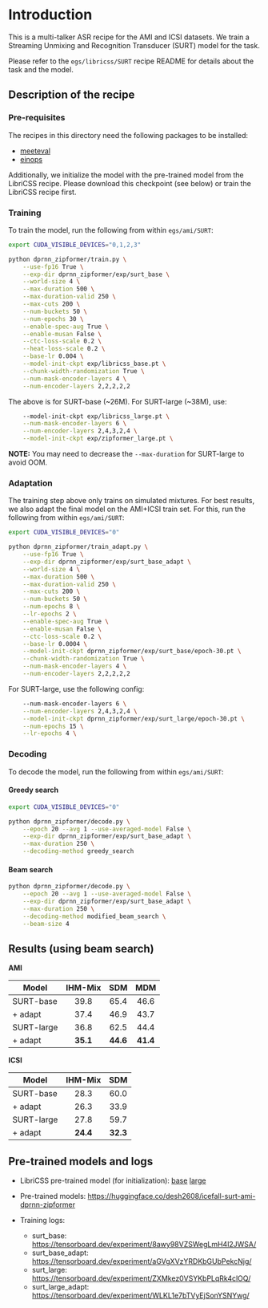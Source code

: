 # Introduction

This is a multi-talker ASR recipe for the AMI and ICSI datasets. We train a Streaming
Unmixing and Recognition Transducer (SURT) model for the task.

Please refer to the `egs/libricss/SURT` recipe README for details about the task and the
model.

## Description of the recipe

### Pre-requisites

The recipes in this directory need the following packages to be installed:

- [meeteval](https://github.com/fgnt/meeteval)
- [einops](https://github.com/arogozhnikov/einops)

Additionally, we initialize the model with the pre-trained model from the LibriCSS recipe.
Please download this checkpoint (see below) or train the LibriCSS recipe first.

### Training

To train the model, run the following from within `egs/ami/SURT`:

```bash
export CUDA_VISIBLE_DEVICES="0,1,2,3"

python dprnn_zipformer/train.py \
    --use-fp16 True \
    --exp-dir dprnn_zipformer/exp/surt_base \
    --world-size 4 \
    --max-duration 500 \
    --max-duration-valid 250 \
    --max-cuts 200 \
    --num-buckets 50 \
    --num-epochs 30 \
    --enable-spec-aug True \
    --enable-musan False \
    --ctc-loss-scale 0.2 \
    --heat-loss-scale 0.2 \
    --base-lr 0.004 \
    --model-init-ckpt exp/libricss_base.pt \
    --chunk-width-randomization True \
    --num-mask-encoder-layers 4 \
    --num-encoder-layers 2,2,2,2,2
```

The above is for SURT-base (~26M). For SURT-large (~38M), use:

```bash
    --model-init-ckpt exp/libricss_large.pt \
    --num-mask-encoder-layers 6 \
    --num-encoder-layers 2,4,3,2,4 \
    --model-init-ckpt exp/zipformer_large.pt \
```

**NOTE:** You may need to decrease the `--max-duration` for SURT-large to avoid OOM.

### Adaptation

The training step above only trains on simulated mixtures. For best results, we also
adapt the final model on the AMI+ICSI train set. For this, run the following from within
`egs/ami/SURT`:

```bash
export CUDA_VISIBLE_DEVICES="0"

python dprnn_zipformer/train_adapt.py \
    --use-fp16 True \
    --exp-dir dprnn_zipformer/exp/surt_base_adapt \
    --world-size 4 \
    --max-duration 500 \
    --max-duration-valid 250 \
    --max-cuts 200 \
    --num-buckets 50 \
    --num-epochs 8 \
    --lr-epochs 2 \
    --enable-spec-aug True \
    --enable-musan False \
    --ctc-loss-scale 0.2 \
    --base-lr 0.0004 \
    --model-init-ckpt dprnn_zipformer/exp/surt_base/epoch-30.pt \
    --chunk-width-randomization True \
    --num-mask-encoder-layers 4 \
    --num-encoder-layers 2,2,2,2,2
```

For SURT-large, use the following config:

```bash
    --num-mask-encoder-layers 6 \
    --num-encoder-layers 2,4,3,2,4 \
    --model-init-ckpt dprnn_zipformer/exp/surt_large/epoch-30.pt \
    --num-epochs 15 \
    --lr-epochs 4 \
```


### Decoding

To decode the model, run the following from within `egs/ami/SURT`:

#### Greedy search

```bash
export CUDA_VISIBLE_DEVICES="0"

python dprnn_zipformer/decode.py \
    --epoch 20 --avg 1 --use-averaged-model False \
    --exp-dir dprnn_zipformer/exp/surt_base_adapt \
    --max-duration 250 \
    --decoding-method greedy_search
```

#### Beam search

```bash
python dprnn_zipformer/decode.py \
    --epoch 20 --avg 1 --use-averaged-model False \
    --exp-dir dprnn_zipformer/exp/surt_base_adapt \
    --max-duration 250 \
    --decoding-method modified_beam_search \
    --beam-size 4
```

## Results (using beam search)

**AMI**

| Model      | IHM-Mix |  SDM |  MDM |
|------------|:-------:|:----:|:----:|
| SURT-base  |   39.8  | 65.4 | 46.6 |
|   + adapt  |   37.4  | 46.9 | 43.7 |
| SURT-large |   36.8  | 62.5 | 44.4 |
|    + adapt |   **35.1**  | **44.6** | **41.4** |

**ICSI**

| Model      | IHM-Mix |  SDM |
|------------|:-------:|:----:|
| SURT-base  |   28.3  | 60.0 |
|   + adapt  |   26.3  | 33.9 |
| SURT-large |   27.8  | 59.7 |
|    + adapt |   **24.4**  | **32.3** |

## Pre-trained models and logs

* LibriCSS pre-trained model (for initialization): [base](https://huggingface.co/desh2608/icefall-surt-libricss-dprnn-zipformer/tree/main/exp/surt_base) [large](https://huggingface.co/desh2608/icefall-surt-libricss-dprnn-zipformer/tree/main/exp/surt_large)

* Pre-trained models: <https://huggingface.co/desh2608/icefall-surt-ami-dprnn-zipformer>

* Training logs:
    - surt_base: <https://tensorboard.dev/experiment/8awy98VZSWegLmH4l2JWSA/>
    - surt_base_adapt: <https://tensorboard.dev/experiment/aGVgXVzYRDKbGUbPekcNjg/>
    - surt_large: <https://tensorboard.dev/experiment/ZXMkez0VSYKbPLqRk4clOQ/>
    - surt_large_adapt: <https://tensorboard.dev/experiment/WLKL1e7bTVyEjSonYSNYwg/>
